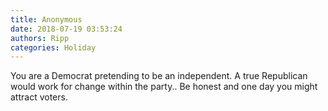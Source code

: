 ```yaml
---
title: Anonymous
date: 2018-07-19 03:53:24
authors: Ripp
categories: Holiday
---
```


 You are a Democrat pretending to be an independent. A true Republican would work for change within the party.. Be honest and one day you might attract voters.